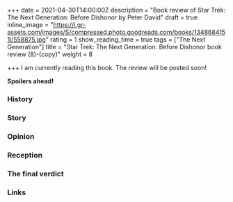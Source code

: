 +++
date = 2021-04-30T14:00:00Z
description = "Book review of Star Trek: The Next Generation: Before Dishonor by Peter David"
draft = true
inline_image = "https://i.gr-assets.com/images/S/compressed.photo.goodreads.com/books/1348684151l/558875.jpg"
rating = 1
show_reading_time = true
tags = ["The Next Generation"]
title = "Star Trek: The Next Generation: Before Dishonor book review (8)-(copy)"
weight = 8

+++
I am currently reading this book. The review will be posted soon!

<!--more-->

**Spoilers ahead!**

### History

### Story

### Opinion

### Reception

### The final verdict

### Links